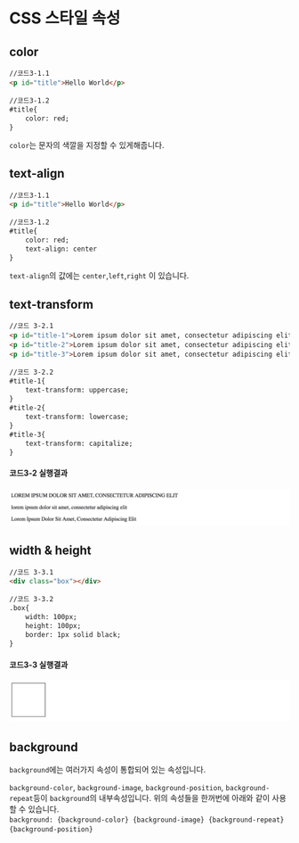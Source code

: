 # CSS 스타일 속성

## color
```html
//코드3-1.1
<p id="title">Hello World</p>
```
```
//코드3-1.2
#title{
    color: red;
}
```
`color`는 문자의 색깔을 지정할 수 있게해줍니다.

## text-align
``` html
//코드3-1.1
<p id="title">Hello World</p>
```
```
//코드3-1.2
#title{
    color: red;
    text-align: center
}
```
`text-align`의 값에는 `center`,`left`,`right` 이 있습니다.

## text-transform
```html
//코드 3-2.1
<p id="title-1">Lorem ipsum dolor sit amet, consectetur adipiscing elit</p>
<p id="title-2">Lorem ipsum dolor sit amet, consectetur adipiscing elit</p>
<p id="title-3">Lorem ipsum dolor sit amet, consectetur adipiscing elit</p>
```
```
//코드 3-2.2
#title-1{
    text-transform: uppercase;
}
#title-2{
    text-transform: lowercase;
}
#title-3{
    text-transform: capitalize;
}
```
#### 코드3-2 실행결과
![alt text](../_img/text-transform.png "text-transform")

## width & height

```html
//코드 3-3.1
<div class="box"></div>
```
```
//코드 3-3.2
.box{
    width: 100px;
    height: 100px;
    border: 1px solid black;
}
```
#### 코드3-3 실행결과
![alt text](../_img/width&height.png "width/height")



## background
 `background`에는 여러가지 속성이 통합되어 있는 속성입니다.

 `background-color`, `background-image`, `background-position`, `background-repeat`등이 `background`의 내부속성입니다.
 위의 속성들을 한꺼번에 아래와 같이 사용할 수 있습니다.\
 `background: {background-color} {background-image} {background-repeat} {background-position}`